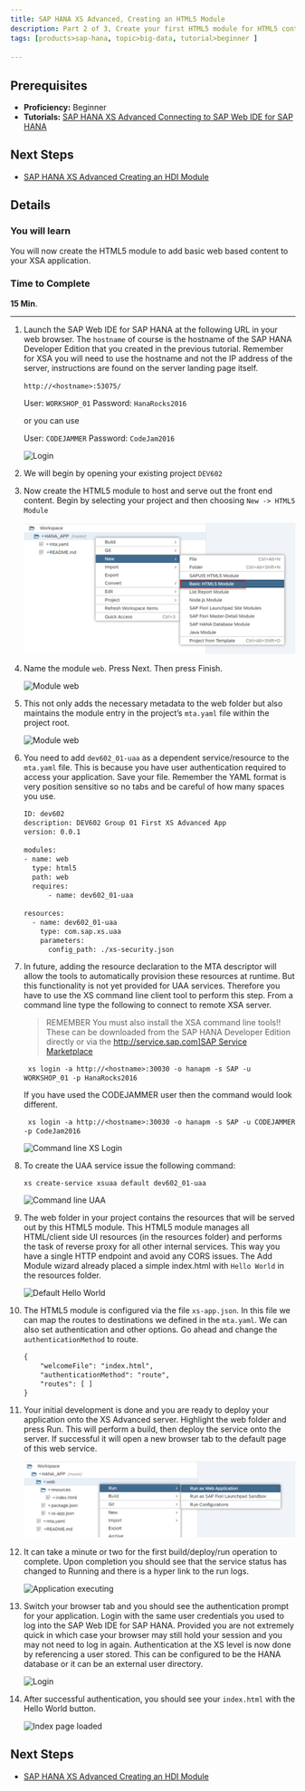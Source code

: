 ```yaml
---
title: SAP HANA XS Advanced, Creating an HTML5 Module
description: Part 2 of 3, Create your first HTML5 module for HTML5 content within your XSA application
tags: [products>sap-hana, topic>big-data, tutorial>beginner ]

---
```


## Prerequisites  
 - **Proficiency:** Beginner
 - **Tutorials:** [SAP HANA XS Advanced Connecting to SAP Web IDE for SAP HANA](http://go.sap.com/developer/tutorials/xsa-connecting-webide.html)

## Next Steps
 - [SAP HANA XS Advanced Creating an HDI Module](http://go.sap.com/developer/tutorials/xsa-hdi-module.html)


## Details
### You will learn  
You will now create the HTML5 module to add basic web based content to your XSA application.


### Time to Complete
**15 Min**.

---

1. Launch the SAP Web IDE for SAP HANA at the following URL in your web browser. The `hostname` of course is the hostname of the SAP HANA Developer Edition that you created in the previous tutorial. Remember for XSA you will need to use the hostname and not the IP address of the server, instructions are found on the server landing page itself.

    `http://<hostname>:53075/`

    User: `WORKSHOP_01`
    Password: `HanaRocks2016`

    or you can use

    User: `CODEJAMMER`
    Password: `CodeJam2016`

    ![Login](https://raw.githubusercontent.com/SAPDocuments/Tutorials/master/tutorials/xsa-html5-module/1.png)

2. We will begin by opening your existing project `DEV602`

3. Now create the HTML5 module to host and serve out the front end content. Begin by selecting your project and then choosing `New -> HTML5 Module` 

    ![New Module](https://raw.githubusercontent.com/SAPDocuments/Tutorials/master/tutorials/xsa-html5-module/2.png)

4. Name the module `web`. Press Next. Then press Finish.

    ![Module web](https://raw.githubusercontent.com/SAPDocuments/Tutorials/master/tutorials/xsa-html5-module/3.png)

5. This not only adds the necessary metadata to the web folder but also maintains the module entry in the project’s `mta.yaml` file within the project root.

    ![Module web](https://raw.githubusercontent.com/SAPDocuments/Tutorials/master/tutorials/xsa-html5-module/4.png)

6. You need to add `dev602_01-uaa` as a dependent service/resource to the `mta.yaml` file. This is because you have user authentication required to access your application. Save your file. Remember the YAML format is very position sensitive so no tabs and be careful of how many spaces you use.

    ```
	ID: dev602
	description: DEV602 Group 01 First XS Advanced App
	version: 0.0.1
	
	modules:
	- name: web
	  type: html5
	  path: web
	  requires:
	      - name: dev602_01-uaa
	      
	resources:
	  - name: dev602_01-uaa
	    type: com.sap.xs.uaa
	    parameters:
	      config_path: ./xs-security.json  

    ```


7. In future, adding the resource declaration to the MTA descriptor will allow the tools to automatically provision these resources at runtime. But this functionality is not yet provided for UAA services.  Therefore you have to use the XS command line client tool to perform this step. From a command line type the following to connect to remote XSA server. 

	>REMEMBER You must also install the XSA command line tools!! These can be downloaded from the SAP HANA Developer Edition directly or via the [http://service.sap.com]SAP Service Marketplace]()
	

	```
	 xs login -a http://<hostname>:30030 -o hanapm -s SAP -u WORKSHOP_01 -p HanaRocks2016 
	```

	If you have used the CODEJAMMER user then the command would look different.    

	```
	 xs login -a http://<hostname>:30030 -o hanapm -s SAP -u CODEJAMMER -p CodeJam2016 
	```
    
    ![Command line XS Login](https://raw.githubusercontent.com/SAPDocuments/Tutorials/master/tutorials/xsa-html5-module/5.png)

8. To create the UAA service issue the following command:

	```
	xs create-service xsuaa default dev602_01-uaa
	```

    ![Command line UAA](https://raw.githubusercontent.com/SAPDocuments/Tutorials/master/tutorials/xsa-html5-module/6.png)


9. The web folder in your project contains the resources that will be served out by this HTML5 module. This HTML5 module manages all HTML/client side UI resources (in the resources folder) and performs the task of reverse proxy for all other internal services. This way you have a single HTTP endpoint and avoid any CORS issues. The Add Module wizard already placed a simple index.html with `Hello World` in the resources folder. 

    ![Default Hello World](https://raw.githubusercontent.com/SAPDocuments/Tutorials/master/tutorials/xsa-html5-module/7.png)

10. The HTML5 module is configured via the file `xs-app.json`. In this file we can map the routes to destinations we defined in the `mta.yaml`. We can also set authentication and other options. Go ahead and change the `authenticationMethod` to route. 

	```
	{
		"welcomeFile": "index.html",
		"authenticationMethod": "route",
		"routes": [ ]
	}
	```

11. Your initial development is done and you are ready to deploy your application onto the XS Advanced server. Highlight the web folder and press Run. This will perform a build, then deploy the service onto the server.  If successful it will open a new browser tab to the default page of this web service. 

    ![Run your application](https://raw.githubusercontent.com/SAPDocuments/Tutorials/master/tutorials/xsa-html5-module/8.png)

12. It can take a minute or two for the first build/deploy/run operation to complete.  Upon completion you should see that the service status has changed to Running and there is a hyper link to the run logs.  

    ![Application executing](https://raw.githubusercontent.com/SAPDocuments/Tutorials/master/tutorials/xsa-html5-module/9.png)

13. Switch your browser tab and you should see the authentication prompt for your application. Login with the same user credentials you used to log into the SAP Web IDE for SAP HANA. Provided you are not extremely quick in which case your browser may still hold your session and you may not need to log in again. Authentication at the XS level is now done by referencing a user stored. This can be configured to be the HANA database or it can be an external user directory. 

    ![Login](https://raw.githubusercontent.com/SAPDocuments/Tutorials/master/tutorials/xsa-html5-module/1.png)

14. After successful authentication, you should see your `index.html` with the Hello World button. 

    ![Index page loaded](https://raw.githubusercontent.com/SAPDocuments/Tutorials/master/tutorials/xsa-html5-module/10.png)



## Next Steps
 - [SAP HANA XS Advanced Creating an HDI Module](http://go.sap.com/developer/tutorials/xsa-hdi-module.html)

